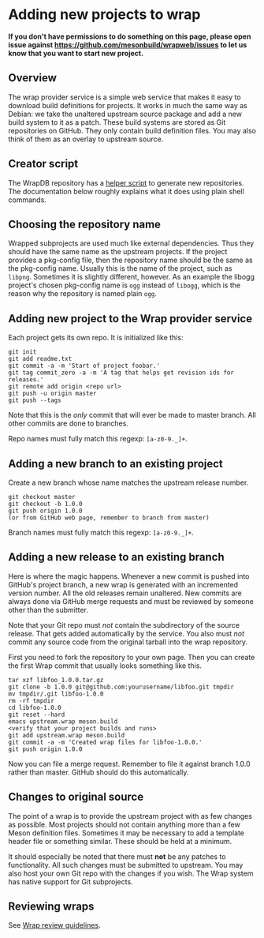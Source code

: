 # Adding new projects to wrap

**If you don't have permissions to do something on this page, please open issue against https://github.com/mesonbuild/wrapweb/issues to let us know that you want to start new project.**

## Overview

The wrap provider service is a simple web service that makes it easy to download build definitions for projects. It works in much the same way as Debian: we take the unaltered upstream source package and add a new build system to it as a patch. These build systems are stored as Git repositories on GitHub. They only contain build definition files. You may also think of them as an overlay to upstream source.

## Creator script

The WrapDB repository has a [helper script](https://github.com/mesonbuild/wrapweb/blob/master/tools/repoinit.py) to generate new repositories. The documentation below roughly explains what it does using plain shell commands.

## Choosing the repository name

Wrapped subprojects are used much like external dependencies. Thus they should have the same name as the upstream projects. If the project provides a pkg-config file, then the repository name should be the same as the pkg-config name. Usually this is the name of the project, such as `libpng`. Sometimes it is slightly different, however. As an example the libogg project's chosen pkg-config name is `ogg` instead of `libogg`, which is the reason why the repository is named plain `ogg`.

## Adding new project to the Wrap provider service

Each project gets its own repo. It is initialized like this:

    git init
    git add readme.txt
    git commit -a -m 'Start of project foobar.'
    git tag commit_zero -a -m 'A tag that helps get revision ids for releases.'
    git remote add origin <repo url>
    git push -u origin master
    git push --tags

Note that this is the *only* commit that will ever be made to master branch. All other commits are done to branches.

Repo names must fully match this regexp: `[a-z0-9._]+`.

## Adding a new branch to an existing project

Create a new branch whose name matches the upstream release number.

    git checkout master
    git checkout -b 1.0.0
    git push origin 1.0.0
    (or from GitHub web page, remember to branch from master)

Branch names must fully match this regexp: `[a-z0-9._]+`.

## Adding a new release to an existing branch

Here is where the magic happens. Whenever a new commit is pushed into GitHub's project branch, a new wrap is generated with an incremented version number. All the old releases remain unaltered. New commits are always done via GitHub merge requests and must be reviewed by someone other than the submitter.

Note that your Git repo must *not* contain the subdirectory of the source release. That gets added automatically by the service. You also must *not* commit any source code from the original tarball into the wrap repository.

First you need to fork the repository to your own page. Then you can create the first Wrap commit that usually looks something like this.

    tar xzf libfoo_1.0.0.tar.gz
    git clone -b 1.0.0 git@github.com:yourusername/libfoo.git tmpdir
    mv tmpdir/.git libfoo-1.0.0
    rm -rf tmpdir
    cd libfoo-1.0.0
    git reset --hard
    emacs upstream.wrap meson.build
    <verify that your project builds and runs>
    git add upstream.wrap meson.build
    git commit -a -m 'Created wrap files for libfoo-1.0.0.'
    git push origin 1.0.0

Now you can file a merge request. Remember to file it against branch 1.0.0 rather than master. GitHub should do this automatically.

## Changes to original source

The point of a wrap is to provide the upstream project with as few changes as possible. Most projects should not contain anything more than a few Meson definition files. Sometimes it may be necessary to add a template header file or something similar. These should be held at a minimum.

It should especially be noted that there must **not** be any patches to functionality. All such changes must be submitted to upstream. You may also host your own Git repo with the changes if you wish. The Wrap system has native support for Git subprojects.

## Reviewing wraps

See [Wrap review guidelines](Wrap-review-guidelines.md).

